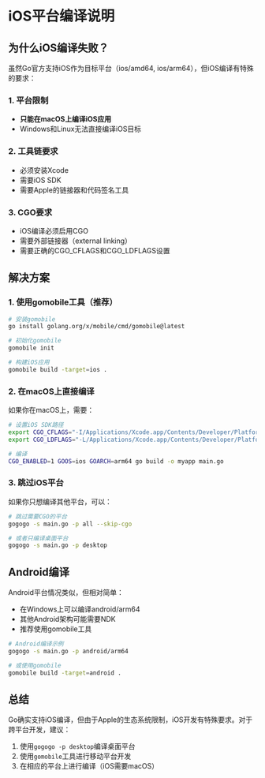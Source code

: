 # iOS平台编译说明

## 为什么iOS编译失败？

虽然Go官方支持iOS作为目标平台（ios/amd64, ios/arm64），但iOS编译有特殊的要求：

### 1. 平台限制
- **只能在macOS上编译iOS应用**
- Windows和Linux无法直接编译iOS目标

### 2. 工具链要求
- 必须安装Xcode
- 需要iOS SDK
- 需要Apple的链接器和代码签名工具

### 3. CGO要求
- iOS编译必须启用CGO
- 需要外部链接器（external linking）
- 需要正确的CGO_CFLAGS和CGO_LDFLAGS设置

## 解决方案

### 1. 使用gomobile工具（推荐）
```bash
# 安装gomobile
go install golang.org/x/mobile/cmd/gomobile@latest

# 初始化gomobile
gomobile init

# 构建iOS应用
gomobile build -target=ios .
```

### 2. 在macOS上直接编译
如果你在macOS上，需要：
```bash
# 设置iOS SDK路径
export CGO_CFLAGS="-I/Applications/Xcode.app/Contents/Developer/Platforms/iPhoneOS.platform/Developer/SDKs/iPhoneOS.sdk/usr/include"
export CGO_LDFLAGS="-L/Applications/Xcode.app/Contents/Developer/Platforms/iPhoneOS.platform/Developer/SDKs/iPhoneOS.sdk/usr/lib"

# 编译
CGO_ENABLED=1 GOOS=ios GOARCH=arm64 go build -o myapp main.go
```

### 3. 跳过iOS平台
如果你只想编译其他平台，可以：
```bash
# 跳过需要CGO的平台
gogogo -s main.go -p all --skip-cgo

# 或者只编译桌面平台
gogogo -s main.go -p desktop
```

## Android编译

Android平台情况类似，但相对简单：
- 在Windows上可以编译android/arm64
- 其他Android架构可能需要NDK
- 推荐使用gomobile工具

```bash
# Android编译示例
gogogo -s main.go -p android/arm64

# 或使用gomobile
gomobile build -target=android .
```

## 总结

Go确实支持iOS编译，但由于Apple的生态系统限制，iOS开发有特殊要求。对于跨平台开发，建议：

1. 使用`gogogo -p desktop`编译桌面平台
2. 使用`gomobile`工具进行移动平台开发
3. 在相应的平台上进行编译（iOS需要macOS）
